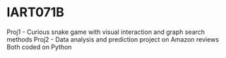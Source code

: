 # IART071B

Proj1 - Curious snake game with visual interaction and graph search methods 
Proj2 - Data analysis and prediction project on Amazon reviews
Both coded on Python
